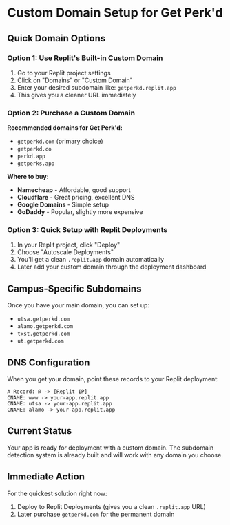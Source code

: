 # Custom Domain Setup for Get Perk'd

## Quick Domain Options

### Option 1: Use Replit's Built-in Custom Domain
1. Go to your Replit project settings
2. Click on "Domains" or "Custom Domain"
3. Enter your desired subdomain like: `getperkd.replit.app`
4. This gives you a cleaner URL immediately

### Option 2: Purchase a Custom Domain
**Recommended domains for Get Perk'd:**
- `getperkd.com` (primary choice)
- `getperkd.co` 
- `perkd.app`
- `getperks.app`

**Where to buy:**
- **Namecheap** - Affordable, good support
- **Cloudflare** - Great pricing, excellent DNS
- **Google Domains** - Simple setup
- **GoDaddy** - Popular, slightly more expensive

### Option 3: Quick Setup with Replit Deployments
1. In your Replit project, click "Deploy"
2. Choose "Autoscale Deployments"
3. You'll get a clean `.replit.app` domain automatically
4. Later add your custom domain through the deployment dashboard

## Campus-Specific Subdomains
Once you have your main domain, you can set up:
- `utsa.getperkd.com`
- `alamo.getperkd.com` 
- `txst.getperkd.com`
- `ut.getperkd.com`

## DNS Configuration
When you get your domain, point these records to your Replit deployment:
```
A Record: @ -> [Replit IP]
CNAME: www -> your-app.replit.app
CNAME: utsa -> your-app.replit.app
CNAME: alamo -> your-app.replit.app
```

## Current Status
Your app is ready for deployment with a custom domain. The subdomain detection system is already built and will work with any domain you choose.

## Immediate Action
For the quickest solution right now:
1. Deploy to Replit Deployments (gives you a clean `.replit.app` URL)
2. Later purchase `getperkd.com` for the permanent domain